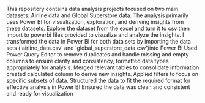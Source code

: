 This repository contains data analysis projects focused on two main datasets: Airline data and Global Superstore data. The analysis primarily uses Power BI for visualization, exploration, and deriving insights from these datasets.
Explore the dataset from the excel and turn it to csv then import to powerbi files provided to visualize and analyze the insights.
I transformed the data in Power BI for both data sets by importing the data sets ('airline_data.csv' and 'global_superstore_data.csv')into Power Bi
Used Power Query Editor to remove duplicates and handle missing and empty columns to ensure clarity and consistency, formatted data types appropriately for analysis.
Merged relevant tables to consolidate information created calculated column to derive new insights.
Applied filters to focus on specific subsets of data.
Structured the data to fit the required format for effective analysis in Power BI
Ensured the data was clean and consistent and ready for visualization 
